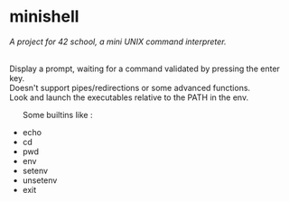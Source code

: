 # minishell

*A project for 42 school, a mini UNIX command interpreter.*

</br> Display a prompt, waiting for a command validated by pressing the enter key.
</br> Doesn't support pipes/redirections or some advanced functions.
</br> Look and launch the executables relative to the PATH in the env.
</br> <ul>Some builtins like :
<li>echo </li>
<li> cd </li>
<li> pwd </li>
<li> env </li>
<li> setenv </li>
<li> unsetenv </li>
<li> exit </li>
</ul>
